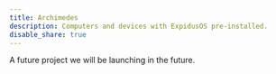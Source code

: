 ```yaml
---
title: Archimedes
description: Computers and devices with ExpidusOS pre-installed.
disable_share: true
---
```


A future project we will be launching in the future.
